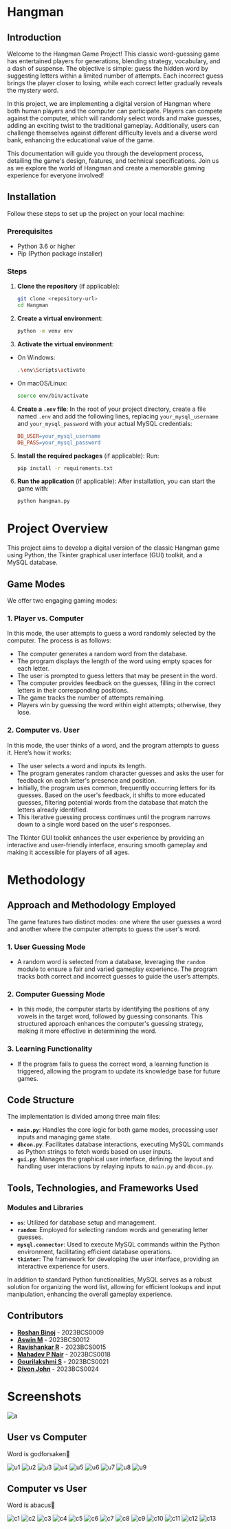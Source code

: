 # Hangman

## Introduction

Welcome to the Hangman Game Project! This classic word-guessing game has entertained players for generations, blending strategy, vocabulary, and a dash of suspense. The objective is simple: guess the hidden word by suggesting letters within a limited number of attempts. Each incorrect guess brings the player closer to losing, while each correct letter gradually reveals the mystery word.

In this project, we are implementing a digital version of Hangman where both human players and the computer can participate. Players can compete against the computer, which will randomly select words and make guesses, adding an exciting twist to the traditional gameplay. Additionally, users can challenge themselves against different difficulty levels and a diverse word bank, enhancing the educational value of the game.

This documentation will guide you through the development process, detailing the game's design, features, and technical specifications. Join us as we explore the world of Hangman and create a memorable gaming experience for everyone involved!

## Installation

Follow these steps to set up the project on your local machine:

### Prerequisites

- Python 3.6 or higher
- Pip (Python package installer)

### Steps

1. **Clone the repository** (if applicable):
   ```bash
   git clone <repository-url>
   cd Hangman
   ```

2. **Create a virtual environment**:
   ```bash
   python -m venv env
   ```

3. **Activate the virtual environment**:
* On Windows:
   ```bash
   .\env\Scripts\activate
   ```
* On macOS/Linux:
    ```bash
    source env/bin/activate
    ```

4. **Create a `.env` file**:
In the root of your project directory, create a file named `.env` and add the following lines, replacing `your_mysql_username` and `your_mysql_password` with your actual MySQL credentials:

    ```makefile
    DB_USER=your_mysql_username
    DB_PASS=your_mysql_password
    ```

5. **Install the required packages** (if applicable):
Run:
   ```bash
   pip install -r requirements.txt
   ```

6. **Run the application** (if applicable):
 After installation, you can start the game with:
   ```bash
   python hangman.py
   ```

# Project Overview

This project aims to develop a digital version of the classic Hangman game using Python, the Tkinter graphical user interface (GUI) toolkit, and a MySQL database.

## Game Modes

We offer two engaging gaming modes:

### 1. Player vs. Computer

In this mode, the user attempts to guess a word randomly selected by the computer. The process is as follows:

- The computer generates a random word from the database.
- The program displays the length of the word using empty spaces for each letter.
- The user is prompted to guess letters that may be present in the word.
- The computer provides feedback on the guesses, filling in the correct letters in their corresponding positions.
- The game tracks the number of attempts remaining.
- Players win by guessing the word within eight attempts; otherwise, they lose.

### 2. Computer vs. User

In this mode, the user thinks of a word, and the program attempts to guess it. Here’s how it works:

- The user selects a word and inputs its length.
- The program generates random character guesses and asks the user for feedback on each letter's presence and position.
- Initially, the program uses common, frequently occurring letters for its guesses. Based on the user's feedback, it shifts to more educated guesses, filtering potential words from the database that match the letters already identified.
- This iterative guessing process continues until the program narrows down to a single word based on the user's responses.

The Tkinter GUI toolkit enhances the user experience by providing an interactive and user-friendly interface, ensuring smooth gameplay and making it accessible for players of all ages.

# Methodology

## Approach and Methodology Employed

The game features two distinct modes: one where the user guesses a word and another where the computer attempts to guess the user's word. 

### 1. User Guessing Mode
- A random word is selected from a database, leveraging the `random` module to ensure a fair and varied gameplay experience. The program tracks both correct and incorrect guesses to guide the user’s attempts.

### 2. Computer Guessing Mode
- In this mode, the computer starts by identifying the positions of any vowels in the target word, followed by guessing consonants. This structured approach enhances the computer's guessing strategy, making it more effective in determining the word.

### 3. Learning Functionality
- If the program fails to guess the correct word, a learning function is triggered, allowing the program to update its knowledge base for future games.

## Code Structure
The implementation is divided among three main files:
- **`main.py`**: Handles the core logic for both game modes, processing user inputs and managing game state.
- **`dbcon.py`**: Facilitates database interactions, executing MySQL commands as Python strings to fetch words based on user inputs.
- **`gui.py`**: Manages the graphical user interface, defining the layout and handling user interactions by relaying inputs to `main.py` and `dbcon.py`.

## Tools, Technologies, and Frameworks Used

### Modules and Libraries
- **`os`**: Utilized for database setup and management.
- **`random`**: Employed for selecting random words and generating letter guesses.
- **`mysql.connector`**: Used to execute MySQL commands within the Python environment, facilitating efficient database operations.
- **`tkinter`**: The framework for developing the user interface, providing an interactive experience for users.

In addition to standard Python functionalities, MySQL serves as a robust solution for organizing the word list, allowing for efficient lookups and input manipulation, enhancing the overall gameplay experience.

## Contributors

- **[Roshan Binoj](https://github.com/roshanbinoj-iiitk)** - 2023BCS0009
- **[Aswin M](https://github.com/asw-beep)** - 2023BCS0012
- **[Ravishankar R](https://github.com/RAVICODES2005)** - 2023BCS0015
- **[Mahadev P Nair](https://github.com/mahadevpnair10)** - 2023BCS0018
- **[Gourilakshmi S](https://github.com/gouri00)** - 2023BCS0021
- **[Divon John](https://github.com/DivonJohn)** - 2023BCS0024

# Screenshots

![a](projectpics/mainimage.png)

## User vs Computer

Word is godforsaken🤫

![u1](projectpics/User1.png)
![u2](projectpics/User2.png)
![u3](projectpics/User3.png)
![u4](projectpics/User4.png)
![u5](projectpics/User5.png)
![u6](projectpics/User6.png)
![u7](projectpics/User7.png)
![u8](projectpics/User8.png)
![u9](projectpics/User9.png)

## Computer vs User

Word is abacus🤫

![c1](projectpics/Comp1.png)
![c2](projectpics/Comp2.png)
![c3](projectpics/Comp3.png)
![c4](projectpics/Comp4.png)
![c5](projectpics/Comp5.png)
![c6](projectpics/Comp6.png)
![c7](projectpics/Comp7.png)
![c8](projectpics/Comp8.png)
![c9](projectpics/Comp9.png)
![c10](projectpics/Comp10.png)
![c11](projectpics/Comp11.png)
![c12](projectpics/Comp12.png)
![c13](projectpics/Comp13.png)
